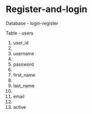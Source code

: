 # Register-and-login

Database - login-register

Table - users

1. user_id
2. 
2. username
3. 
3. password
4. 
4. first_name
5. 
5. last_name
6. 
6. email
7. 
7. active
